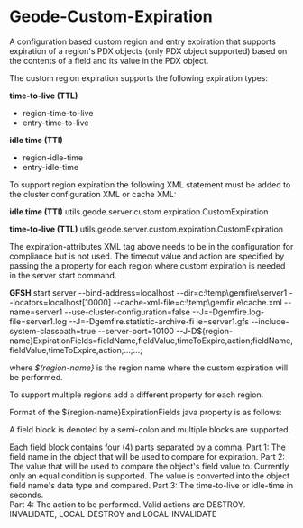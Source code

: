 # Geode-Custom-Expiration

A configuration based custom region and entry expiration that supports expiration of a region's PDX objects (only PDX object supported)  based on the contents of a field and its value in the PDX object.

The custom region expiration supports the following expiration types:

  **time-to-live (TTL)**
  - region-time-to-live 
  - entry-time-to-live
  
  **idle time (TTI)**
  - region-idle-time 
  - entry-idle-time

To support region expiration the following XML statement must be added to the cluster configuration XML or cache XML:

**idle time (TTI)**
<region name="region" refid="partition-persisted-redundant" >
  <region-attributes statistics-enabled="true">
    <entry-idle-time>
      <expiration-attributes timeout="60" action="local-invalidate">
        <custom-expiry>
          <class-name>utils.geode.server.custom.expiration.CustomExpiration</class-name>
        </custom-expiry>
      </expiration-attributes>
    </entry-idle-time>
  </region-attributes>
</region>

**time-to-live (TTL)**
<region name="region" refid="partition-persisted-redundant" >
  <region-attributes statistics-enabled="true">
    <entry-time-to-live>
      <expiration-attributes timeout="60" action="local-invalidate">
        <custom-expiry>
          <class-name>utils.geode.server.custom.expiration.CustomExpiration</class-name>
        </custom-expiry>
      </expiration-attributes>
    </entry-time-to-live>
  </region-attributes>
</region>


The expiration-attributes XML tag above needs to be in the configuration for compliance but is not used. The timeout value and action are specified by passing the a property for each region where custom expiration is needed in the server start command.

**GFSH**
start server --bind-address=localhost --dir=c:\temp\gemfire\server1 --locators=localhost[10000] --cache-xml-file=c:\temp\gemfir
e\cache.xml --name=server1 --use-cluster-configuration=false --J=-Dgemfire.log-file=server1.log --J=-Dgemfire.statistic-archive-fi
le=server1.gfs --include-system-classpath=true --server-port=10100 
--J-D${region-name}ExpirationFields=fieldName,fieldValue,timeToExpire,action;fieldName,fieldValue,timeToExpire,action;...;...;

where *$(region-name}* is the region name where the custom expiration will be performed.

To support multiple regions add a different property for each region.

Format of the ${region-name}ExpirationFields java property is as follows:

   A field block is denoted by a semi-colon and multiple blocks are supported. 

   Each field block contains four (4) parts separated by a comma. 
      Part 1: The field name in the object that will be used to compare for expiration. 
      Part 2: The value that will be used to compare the object's field value to. Currently only an equal condition is supported. The                   value is converted into the object field name's data type and compared. 
      Part 3: The time-to-live or idle-time in seconds.  
      Part 4: The action to be performed. Valid actions are DESTROY. INVALIDATE, LOCAL-DESTROY and LOCAL-INVALIDATE
